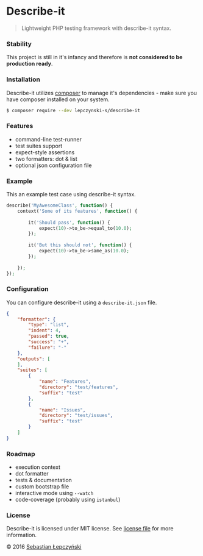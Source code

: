 # Describe-it

> Lightweight PHP testing framework with describe-it syntax.

### Stability

This project is still in it's infancy and 
therefore is **not considered to be production ready**.

### Installation

Describe-it utilizes [composer](https://getcomposer.org) 
to manage it's dependencies - make sure you have 
composer installed on your system.

```bash
$ composer require --dev lepczynski-s/describe-it
```

### Features

* command-line test-runner
* test suites support
* expect-style assertions
* two formatters: dot & list
* optional json configuration file

### Example

This an example test case using describe-it syntax.

```php
describe('MyAwesomeClass', function() {
    context('Some of its features', function() {
    
        it('Should pass', function() {
            expect(10)->to_be->equal_to(10.0);
        });
        
        it('But this should not', function() {
            expect(10)->to_be->same_as(10.0);
        });
        
    });
});
```

### Configuration

You can configure describe-it using a `describe-it.json` file.

```json
{
    "formatter": {
        "type": "list",
        "indent": 4,
        "passed": true,
        "success": "+",
        "failure": "-"
    },
    "outputs": [
    ],
    "suites": [
        {
            "name": "Features",
            "directory": "test/features",
            "suffix": "test"
        },
        {
            "name": "Issues",
            "directory": "test/issues",
            "suffix": "test"
        }
    ]
}
```

### Roadmap

* execution context
* dot formatter
* tests & documentation
* custom bootstrap file
* interactive mode using `--watch`
* code-coverage (probably using `istanbul`)

### License

Describe-it is licensed under MIT license.
See [license file](license.md) for more information.

© 2016 [Sebastian Łepczyński](https://github.com/lepczynski-s)
